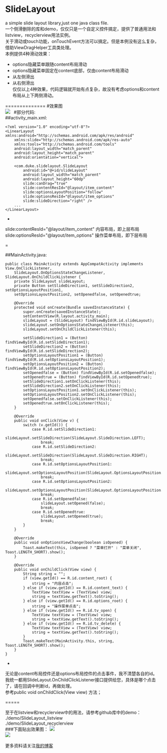 # SlideLayout
a simple slide layout library,just one java class file.  
一个侧滑删除的库和demo，仅仅只是一个自定义控件搞定，提供了普通用法和listview，recyclerview用法实例。  
关于滑动或touch功能，onTouchEvent方法可以搞定。但是本例没有这么复杂，借助ViewDragHelper工具类处理。  
本例提供4种滑动效果：  
* options隐藏菜单跟随content布局滑动  
* options隐藏菜单固定在content底部，仅由content布局滑动  
* 从左侧滑出  
* 从右侧滑出  
仅仅以上4种效果，代码逻辑就开始有点复杂，故没有考虑options和content布局从上下两侧滑动。  

==============
#效果图  
![](https://github.com/mengzhinan/SlideLayout/blob/master/demo.gif)  
#部分代码:  
##activity_main.xml:

    <?xml version="1.0" encoding="utf-8"?>
    <LinearLayout xmlns:android="http://schemas.android.com/apk/res/android"
        xmlns:slide="http://schemas.android.com/apk/res-auto"
        xmlns:tools="http://schemas.android.com/tools"
        android:layout_width="match_parent"
        android:layout_height="match_parent"
        android:orientation="vertical">
    
        <com.duke.slidelayout.SlideLayout
            android:id="@+id/slideLayout"
            android:layout_width="match_parent"
            android:layout_height="60dp"
            slide:canDrag="true"
            slide:contentResId="@layout/item_content"
            slide:optionsLayoutPosition="follow"
            slide:optionsResId="@layout/item_options"
            slide:slideDirection="right" />
        ...
    </LinearLayout>

-

slide:contentResId="@layout/item_content" 内容布局，即上层布局  
slide:optionsResId="@layout/item_options" 操作菜单布局，即下层布局

=

##MainActivity.java:  



    public class MainActivity extends AppCompatActivity implements View.OnClickListener,
        SlideLayout.OnOptionsStateChangeListener, SlideLayout.OnChildClickListener {  
        private SlideLayout slideLayout;  
        private Button setSlideDirection1, setSlideDirection2, setOptionsLayoutPosition1,  
        setOptionsLayoutPosition2, setOpenedfalse, setOpenedtrue;  
    
        @Override
        protected void onCreate(Bundle savedInstanceState) {
            super.onCreate(savedInstanceState);
            setContentView(R.layout.activity_main);
            slideLayout = (SlideLayout) findViewById(R.id.slideLayout);
            slideLayout.setOnOptionsStateChangeListener(this);
            slideLayout.setOnChildClickListener(this);
    
            setSlideDirection1 = (Button) findViewById(R.id.setSlideDirection1);
            setSlideDirection2 = (Button) findViewById(R.id.setSlideDirection2);
            setOptionsLayoutPosition1 = (Button) findViewById(R.id.setOptionsLayoutPosition1);
            setOptionsLayoutPosition2 = (Button) findViewById(R.id.setOptionsLayoutPosition2);
            setOpenedfalse = (Button) findViewById(R.id.setOpenedfalse);
            setOpenedtrue = (Button) findViewById(R.id.setOpenedtrue);
            setSlideDirection1.setOnClickListener(this);
            setSlideDirection2.setOnClickListener(this);
            setOptionsLayoutPosition1.setOnClickListener(this);
            setOptionsLayoutPosition2.setOnClickListener(this);
            setOpenedfalse.setOnClickListener(this);
            setOpenedtrue.setOnClickListener(this);
        }
    
        @Override
        public void onClick(View v) {
            switch (v.getId()) {
                case R.id.setSlideDirection1:
                    slideLayout.setSlideDirection(SlideLayout.SlideDirection.LEFT);
                    break;
                case R.id.setSlideDirection2:
                    slideLayout.setSlideDirection(SlideLayout.SlideDirection.RIGHT);
                    break;
                case R.id.setOptionsLayoutPosition1:
                    slideLayout.setOptionsLayoutPosition(SlideLayout.OptionsLayoutPosition.FIXED);
                    break;
                case R.id.setOptionsLayoutPosition2:
                    slideLayout.setOptionsLayoutPosition(SlideLayout.OptionsLayoutPosition.FOLLOW);
                    break;
                case R.id.setOpenedfalse:
                    slideLayout.setOpened(false);
                    break;
                case R.id.setOpenedtrue:
                    slideLayout.setOpened(true);
                    break;
            }
        }
    
        @Override
        public void onOptionsViewChange(boolean isOpened) {
            Toast.makeText(this, isOpened ? "菜单打开" : "菜单关闭", Toast.LENGTH_SHORT).show();
        }
    
        @Override
        public void onChildClick(View view) {
            String string = "";
            if (view.getId() == R.id.content_root) {
                string = "内容点击";
            } else if (view.getId() == R.id.content_text) {
                TextView textView = (TextView) view;
                string = textView.getText().toString();
            } else if (view.getId() == R.id.options_root) {
                string = "操作菜单点击";
            } else if (view.getId() == R.id.tv_open) {
                TextView textView = (TextView) view;
                string = textView.getText().toString();
            } else if (view.getId() == R.id.tv_delete) {
                TextView textView = (TextView) view;
                string = textView.getText().toString();
            }
            Toast.makeText(MainActivity.this, string, Toast.LENGTH_SHORT).show();
        }
    }
    
-

无论是content布局控件还是options布局控件的点击事件，我不清楚各自的id。  
我统一都用SlideLayout.OnChildClickListener接口提供给您，具体是哪个点击了，请在回调中判断id，再做处理。  
参考public void onChildClick(View view) 方法；

=====

至于在listview和recyclerview中的用法，请参考github库中的demo：  
./demo/SlideLayout_listview  
./demo/SlideLayout_recyclerview  
###下面贴出效果图：
![](https://github.com/mengzhinan/SlideLayout/blob/master/listview.gif)    
![](https://github.com/mengzhinan/SlideLayout/blob/master/recyclerview.gif)    


更多资料请关注[我的博客](http://blog.csdn.net/fesdgasdgasdg?viewmode=contents)


